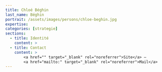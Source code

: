 ```yaml
---
title: Chloé Béghin
last_name: Béghin
portrait: /assets/images/persons/chloe-beghin.jpg
expertise:
categories: [strategie]
sections:
  - title: Identité
    content: >
  - title: Contact
    content: >
        <a href="" target="_blank" rel="noreferrer">Site</a> –
        <a href="mailto:" target="_blank" rel="noreferrer">Mail</a>
---
```

